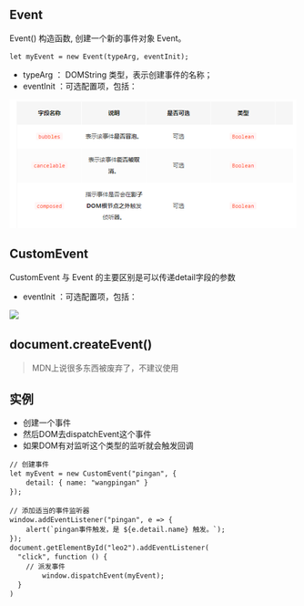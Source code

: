 ## Event

Event() 构造函数, 创建一个新的事件对象 Event。
```
let myEvent = new Event(typeArg, eventInit);
```
- typeArg  ： DOMString 类型，表示创建事件的名称；
- eventInit ：可选配置项，包括：
<img src='./img/Event配置.png' />


## CustomEvent

CustomEvent 与 Event 的主要区别是可以传递detail字段的参数

- eventInit ：可选配置项，包括：
<img src='./img/CustomEvent.png' />

## document.createEvent()
>MDN上说很多东西被废弃了，不建议使用

## 实例

- 创建一个事件
- 然后DOM去dispatchEvent这个事件
- 如果DOM有对监听这个类型的监听就会触发回调
```
// 创建事件
let myEvent = new CustomEvent("pingan", {
	detail: { name: "wangpingan" }
});

// 添加适当的事件监听器
window.addEventListener("pingan", e => {
	alert(`pingan事件触发，是 ${e.detail.name} 触发。`);
});
document.getElementById("leo2").addEventListener(
  "click", function () {
    // 派发事件
		window.dispatchEvent(myEvent);
  }
)

```